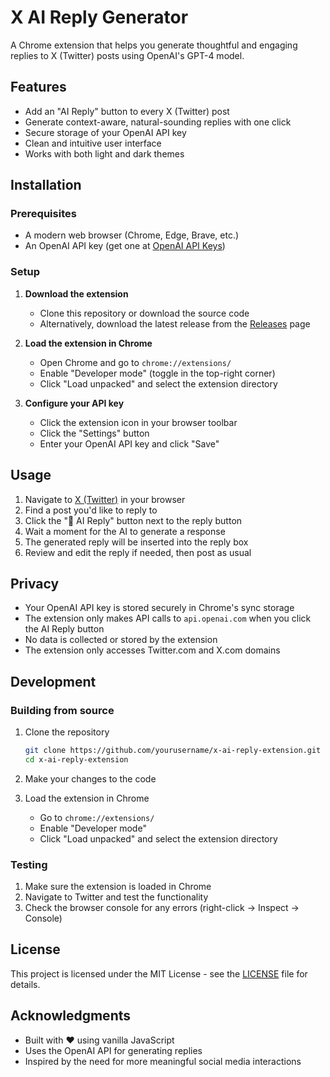 # X AI Reply Generator

A Chrome extension that helps you generate thoughtful and engaging replies to X (Twitter) posts using OpenAI's GPT-4 model.

## Features

- Add an "AI Reply" button to every X (Twitter) post
- Generate context-aware, natural-sounding replies with one click
- Secure storage of your OpenAI API key
- Clean and intuitive user interface
- Works with both light and dark themes

## Installation

### Prerequisites

- A modern web browser (Chrome, Edge, Brave, etc.)
- An OpenAI API key (get one at [OpenAI API Keys](https://platform.openai.com/api-keys))

### Setup

1. **Download the extension**
   - Clone this repository or download the source code
   - Alternatively, download the latest release from the [Releases](https://github.com/yourusername/x-ai-reply-extension/releases) page

2. **Load the extension in Chrome**
   - Open Chrome and go to `chrome://extensions/`
   - Enable "Developer mode" (toggle in the top-right corner)
   - Click "Load unpacked" and select the extension directory

3. **Configure your API key**
   - Click the extension icon in your browser toolbar
   - Click the "Settings" button
   - Enter your OpenAI API key and click "Save"

## Usage

1. Navigate to [X (Twitter)](https://twitter.com) in your browser
2. Find a post you'd like to reply to
3. Click the "🤖 AI Reply" button next to the reply button
4. Wait a moment for the AI to generate a response
5. The generated reply will be inserted into the reply box
6. Review and edit the reply if needed, then post as usual

## Privacy

- Your OpenAI API key is stored securely in Chrome's sync storage
- The extension only makes API calls to `api.openai.com` when you click the AI Reply button
- No data is collected or stored by the extension
- The extension only accesses Twitter.com and X.com domains

## Development

### Building from source

1. Clone the repository
   ```bash
   git clone https://github.com/yourusername/x-ai-reply-extension.git
   cd x-ai-reply-extension
   ```

2. Make your changes to the code

3. Load the extension in Chrome
   - Go to `chrome://extensions/`
   - Enable "Developer mode"
   - Click "Load unpacked" and select the extension directory

### Testing

1. Make sure the extension is loaded in Chrome
2. Navigate to Twitter and test the functionality
3. Check the browser console for any errors (right-click -> Inspect -> Console)

## License

This project is licensed under the MIT License - see the [LICENSE](LICENSE) file for details.

## Acknowledgments

- Built with ❤️ using vanilla JavaScript
- Uses the OpenAI API for generating replies
- Inspired by the need for more meaningful social media interactions
